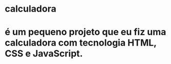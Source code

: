 # calculadora

# é um pequeno projeto que eu fiz uma calculadora com tecnologia HTML, CSS e JavaScript.
